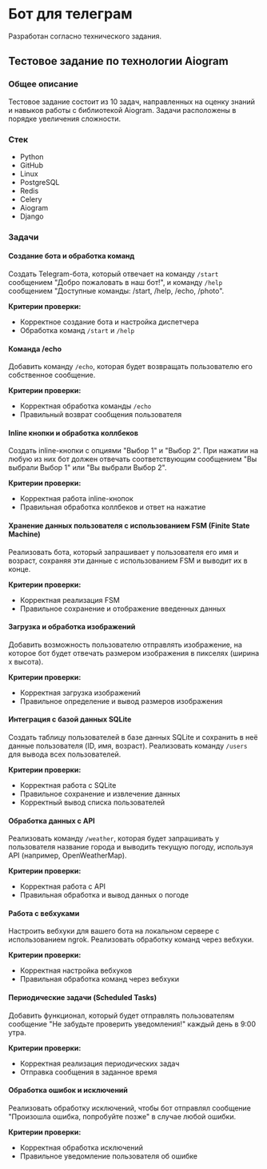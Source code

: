 # Бот для телеграм

Разработан согласно технического задания.

## Тестовое задание по технологии Aiogram 

### Общее описание

Тестовое задание состоит из 10 задач, направленных на оценку знаний и навыков работы с библиотекой Aiogram. Задачи расположены в порядке увеличения сложности.

### Стек

- Python
- GitHub
- Linux
- PostgreSQL
- Redis
- Celery
- Aiogram
- Django

### Задачи

#### Создание бота и обработка команд

Создать Telegram-бота, который отвечает на команду `/start` сообщением "Добро пожаловать в наш бот!", и команду `/help` сообщением "Доступные команды: /start, /help, /echo, /photo".

**Критерии проверки:**

- Корректное создание бота и настройка диспетчера
- Обработка команд `/start` и `/help`

#### Команда /echo

Добавить команду `/echo`, которая будет возвращать пользователю его собственное сообщение.

**Критерии проверки:**

- Корректная обработка команды `/echo`
- Правильный возврат сообщения пользователя

#### Inline кнопки и обработка коллбеков

Создать inline-кнопки с опциями "Выбор 1" и "Выбор 2”. При нажатии на любую из них бот должен отвечать соответствующим сообщением "Вы выбрали Выбор 1" или "Вы выбрали Выбор 2".

**Критерии проверки:**

- Корректная работа inline-кнопок
- Правильная обработка коллбеков и ответ на нажатие

#### Хранение данных пользователя с использованием FSM (Finite State Machine)

Реализовать бота, который запрашивает у пользователя его имя и возраст, сохраняя эти данные с использованием FSM и выводит их в конце.

**Критерии проверки:**

- Корректная реализация FSM
- Правильное сохранение и отображение введенных данных

#### Загрузка и обработка изображений

Добавить возможность пользователю отправлять изображение, на которое бот будет отвечать размером изображения в пикселях (ширина x высота).

**Критерии проверки:**

- Корректная загрузка изображений
- Правильное определение и вывод размеров изображения

#### Интеграция с базой данных SQLite

Создать таблицу пользователей в базе данных SQLite и сохранить в неё данные пользователя (ID, имя, возраст). Реализовать команду `/users` для вывода всех пользователей.

**Критерии проверки:**

- Корректная работа с SQLite
- Правильное сохранение и извлечение данных
- Корректный вывод списка пользователей

#### Обработка данных с API

Реализовать команду `/weather`, которая будет запрашивать у пользователя название города и выводить текущую погоду, используя API (например, OpenWeatherMap).

**Критерии проверки:**

- Корректная работа с API
- Правильная обработка и вывод данных о погоде

#### Работа с вебхуками

Настроить вебхуки для вашего бота на локальном сервере с использованием ngrok. Реализовать обработку команд через вебхуки.

**Критерии проверки:**

- Корректная настройка вебхуков
- Правильная обработка команд через вебхуки

#### Периодические задачи (Scheduled Tasks)

Добавить функционал, который будет отправлять пользователям сообщение "Не забудьте проверить уведомления!" каждый день в 9:00 утра.

**Критерии проверки:**

- Корректная реализация периодических задач
- Отправка сообщения в заданное время

#### Обработка ошибок и исключений

Реализовать обработку исключений, чтобы бот отправлял сообщение "Произошла ошибка, попробуйте позже" в случае любой ошибки.

**Критерии проверки:**

- Корректная обработка исключений
- Правильное уведомление пользователя об ошибке
